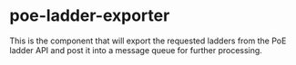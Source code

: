 # poe-ladder-exporter
This is the component that will export the requested ladders from the PoE ladder API and post it into a message queue for further processing.

